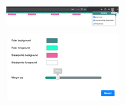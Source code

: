 <p align="left">
	<img width="60%" src="https://github.com/wiredolphin/devruler/blob/master/screenshots/screenshot_1.png">
</p>
<p align="left">
	<img width="60%" src="https://github.com/wiredolphin/devruler/blob/master/screenshots/screenshot_2.png">
</p>
